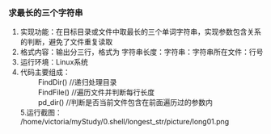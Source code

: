 ### 求最长的三个字符串 ###
1. 实现功能：在目标目录或文件中取最长的三个单词字符串，实现参数包含关系的判断，避免了文件重复读取<br>
2. 格式内容：输出分三行，格式为 字符串长度：字符串：字符串所在文件：行号<br>
3. 运行环境：Linux系统<br>
4. 代码主要组成：<br>
&ensp;&ensp;&ensp;&ensp;&ensp;FindDir() //递归处理目录<br>
&ensp;&ensp;&ensp;&ensp;&ensp;FindFile() //遍历文件并判断每行长度<br>
&ensp;&ensp;&ensp;&ensp;&ensp;pd_dir() //判断是否当前文件包含在前面遍历过的参数内<br>
5.运行截图：<br>
/home/victoria/myStudy/0.shell/longest_str/picture/long01.png

